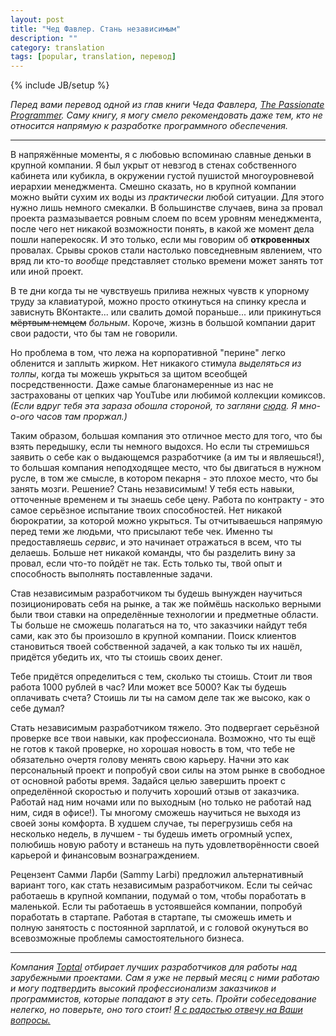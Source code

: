 ```yaml
---
layout: post
title: "Чед Фавлер. Стань независимым"
description: ""
category: translation
tags: [popular, translation, перевод]
---
```

{% include JB/setup %}

*Перед вами перевод одной из глав книги Чеда Фавлера, [The Passionate Programmer](http://www.amazon.com/The-Passionate-Programmer-Remarkable-Development/dp/1934356344). Саму книгу, я могу смело рекомендовать даже тем, кто не относится напрямую к разработке программного обеспечения.*

---

В напряжённые моменты, я с любовью вспоминаю славные деньки в крупной компании. Я был укрыт от невзгод в стенах собственного кабинета или кубикла, в окружении густой пушистой многоуровневой иерархии менеджмента. Смешно сказать, но в крупной компании можно выйти сухим их воды из *практически* любой ситуации. Для этого нужно лишь немного смекалки. В большинстве случаев, вина за провал проекта размазывается ровным слоем по всем уровням менеджмента, после чего нет никакой возможности понять, в какой же момент дела пошли наперекосяк. И это только, если мы говорим об **откровенных** провалах. Срывы сроков стали настолько повседневным явлением, что вряд ли кто-то *вообще* представляет столько времени может занять тот или иной проект.

В те дни когда ты не чувствуешь прилива нежных чувств к упорному труду за клавиатурой, можно просто откинуться на спинку кресла и зависнуть ВКонтакте... или свалить домой пораньше... или прикинуться <s>мёртвым немцем</s> *больным*. Короче, жизнь в большой компании дарит свои радости, что бы там не говорили.

Но проблема в том, что лежа на корпоративной "перине" легко обленится и заплыть жирком. Нет никакого стимула *выделяться из толпы*, когда ты можешь укрыться за щитом всеобщей посредственности. Даже самые благонамеренные из нас не застрахованы от цепких чар YouTube или любимой коллекции комиксов. *(Если вдруг тебя эта зараза обошла стороной, то загляни [сюда](http://developer-life.com/). Я мно-о-ого часов там проржал.)*

Таким образом, большая компания это отличное место для того, что бы взять передышку, если ты немного выдохся. Но если ты стремишься заявить о себе как о выдающемся разработчике (а им ты и являешься!), то большая компания неподходящее место, что бы двигаться в нужном русле, в том же смысле, в котором пекарня - это плохое место, что бы занять мозги. Решение? Стань независимым! У тебя есть навыки, отточенные временем и ты знаешь себе цену. Работа по контракту - это самое серьёзное испытание твоих способностей. Нет никакой бюрократии, за которой можно укрыться. Ты отчитываешься напрямую перед теми же людьми, что присылают тебе чек. Именно ты предоставляешь *сервис*, и это начинает отражаться в всем, что ты делаешь. Больше нет никакой команды, что бы разделить вину за провал, если что-то пойдёт не так. Есть только ты, твой опыт и способность выполнять поставленные задачи.

Став независимым разработчиком ты будешь вынужден научиться позиционировать себя на рынке, а так же поймёшь насколько верными были твои ставки на определённые технологии и предметные области. Ты больше не сможешь полагаться на то, что заказчики найдут тебя сами, как это бы произошло в крупной компании. Поиск клиентов становиться твоей собственной задачей, а как только ты их нашёл, придётся убедить их, что ты стоишь своих денег.

Тебе придётся определиться с тем, сколько ты стоишь. Стоит ли твоя работа 1000 рублей в час? Или может все 5000? Как ты будешь оплачивать счета? Стоишь ли ты на самом деле так же высоко, как о себе думал?

Стать независимым разработчиком тяжело. Это подвергает серьёзной проверке все твои навыки, как профессионала. Возможно, что ты ещё не готов к такой проверке, но хорошая новость в том, что тебе не обязательно очертя голову менять свою карьеру. Начни это как персональный проект и попробуй свои силы на этом рынке в свободное от основной работы время. Задайся целью завершить проект с определённой скоростью и получить хороший отзыв от заказчика. Работай над ним ночами или по выходным (но только не работай над ним, сидя в офисе!). Ты многому сможешь научиться не выходя из своей зоны комфорта. В худшем случае, ты перегрузишь себя на несколько недель, в лучшем - ты будешь иметь огромный успех, полюбишь новую работу и встанешь на путь удовлетворённости своей карьерой и финансовым вознаграждением. 

Рецензент Самми Ларби (Sammy Larbi) предложил альтернативный вариант того, как стать независимым разработчиком. Если ты сейчас работаешь в крупной компании, подумай о том, чтобы поработать в маленькой. Если ты работаешь в устоявшейся компании, попробуй поработать в стартапе. Работая в стартапе, ты сможешь иметь и полную занятость с постоянной зарплатой, и с головой окунуться во всевозможные проблемы самостоятельного бизнеса.

---

*Компания [Toptal](https://www.toptal.com/python#large-community) отбирает лучших разработчиков для работы над зарубежными проектами. Сам я уже не первый месяц с ними работаю и могу подтвердить высокий профессионализм заказчиков и программистов, которые попадают в эту сеть. Пройти собеседование нелегко, но поверьте, оно того стоит! <a href="mailto:a.mezhenin@gmail.com">Я с радостью отвечу на Ваши вопросы.</a>*
